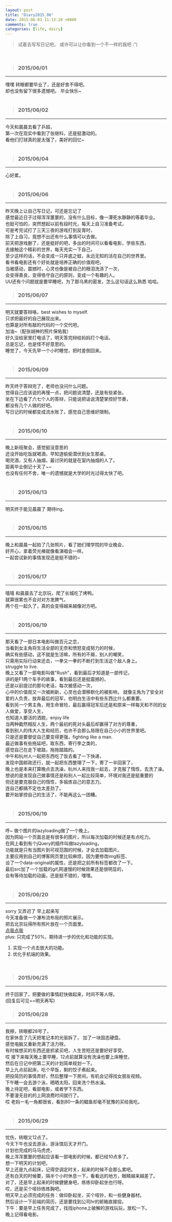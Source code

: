 ```yaml
---
layout: post
title: "Diary2015_06"
date: 2015-06-03 11:13:20 +0800
comments: true
categories: [life, dairy]
---
```


> 试着去写写日记吧。 或许可以让你看到一个不一样的我吧 :")  
<!--more-->
<br>   

>### 2015/06/01 ###
----------
嘿嘿 转眼都要毕业了，还是好舍不得吧。    
却也没有留下很多遗憾吧。 毕业快乐~   
<img class="lazy" 
 data-original="/images/blog\150601_diary/graduate.JPG" >     
<br>

>### 2015/06/02 ###
----------
今天和晨晨去看了乒超，    
第一次在现实中看到了张继科，还是挺激动的。    
看他们打球真的是太强了，美好的回忆~      
<img class="lazy" 
data-original="/images/blog\150601_diary/pingpang.JPG">   
<br>   

>### 2015/06/04 ###
----------
心好累。   
<br>   

>### 2015/06/06 ###
----------
昨天晚上让自己写日记，可还是忘记了     
感觉最近日子过得浑浑噩噩的，没有什么目标，像一潭死水静静的等着毕业。    
也挺可怕的，突然想起以前有段时光，每天上自习准备考试，    
可是考完试打了三天三夜的游戏打到反胃时，    
除了上自习，竟想不出还有什么事情可以去做。    
前天把游戏删了，还是挺好的吧，多出的时间可以看看电影，学些东西，   
去接触这个精彩的世界，每天充实一下自己，    
至少这样的话，不会变成一只井底之蛙，永远无知的活在自己的世界里。    
看书看电影还有个好处就是培养正确的价值观吧，    
当被感动，震撼时，心灵也像是被自己的眼泪洗涤了一次，    
会变得善良，变得恪守自己的原则，变成一个有趣的人。     
UU还有个问题就是要早睡吧，为了那乌黑的密发，怎么这句话这么熟悉 哈哈。
<br>   

>### 2015/06/07 ###
----------
明天就要答辩咯，best wishes to myself.    
只求把最好的自己展现出来。    
也算是对所有敲的代码的一个交代吧。     
加油~（配张胡神的照片保佑我）    
好久没给家里打电话了，明天答完辩给妈妈打个电话。   
总是忘记，也是怪不好意思的。   
睡觉了，今天先早一个小时睡觉，把时差倒回来。     
<img class="lazy" 
data-original="/images/blog\150601_diary/kfc.JPG">  
<br>   

>### 2015/06/09 ###
----------
昨天终于答辩完了，老师也没问什么问题。    
觉得自己应该说的再慢一点，把问题说清楚，还是有些紧张。      
坐在下边看了六七个人的答辩，只能说把话说清楚掌控好节奏，    
都没有几个人做的好吧。    
写日记的时候都变成流水账了，感觉自己思维好限制。    
<img class="lazy" 
data-original="/images/blog\150601_diary/ppt.jpg">  
<br>   

>### 2015/06/10 ###
----------
晚上新班聚会，感觉挺没意思的    
还没开始吃饭就喝酒，早知道偷偷潜伏到女生那桌。    
喝完酒，又有人抽烟，最讨厌的就是在室内抽烟的人了。    
距离毕业倒记十天了~~     
也没有任何不舍，唯一的遗憾就是大学的时光过得太快了吧。    
<br>   

>### 2015/06/13 ###
----------
明天终于能见晨晨了 期待ing、    
<br>   

>### 2015/06/15 ###
----------
晚上和晨晨一起拍了几张照片，看了她们理学院的毕业晚会，    
好开心，拿着荧光棒就像看演唱会一样。    
一起尝试新的事情发现还是挺不错的~    
<img class="lazy" 
data-original="/images/blog\150601_diary/face.JPG">  
<br>   

>### 2015/06/17 ###
----------
嘻嘻 和晨晨去了北京玩，爬了长城吃了烤鸭。    
就算很累也不会对对方发脾气，    
两个在一起久了，真的会变得越来越像对方吧。  
<img class="lazy" 
data-original="/images/blog\150601_diary/520.JPG">  
<br>   

>### 2015/06/19 ###
----------
那天看了一部日本电影叫做百元之恋，    
当看到女主角将生活全部的无奈和愤怒变成努力的时候，    
确实有些感动，这不就是生活嘛，所有的不屑，别人的嘲笑，    
只需用实际行动来还击，一拳又一拳的不断打到生活这个敌人身上。    
struggle to live.     
晚上又看了一部电影叫做"Rush"，看到最后才知道是一部传记，    
讲的是F1两个车手的故事，看到最后还是挺震撼的，    
还是以前提过的那句老话，每次被感动一次，    
心中的价值观又一次被刷新，心灵也会潜移默化的被影响，
就像主角为了安全对爱的人负责，放弃最后的冠军，也明白生活中有些东西比什么都重要。    
看到另一个男主角，用生命冒险，最后赢得冠军后还是和原来一样每天和不同的女人做爱，享受人生，    
也知道人要活的洒脱，enjoy life    
当两种截然相反人生，两个最初的死对头最后却赢得了对方的尊重，    
看到别人的伟大人生和经历，也许不会那么局限在自己小小的世界里吧。    
只是还是要督促自己要变得更强，fighting like a man.   
最近做事有些拖延吧，取东西，寄行李之类的，  
感觉自己在走下坡路，拖拖踏踏的。    
中午和杭州人一起把东西吃了饭去看了一下快递，    
发现中国邮政还行，就一起把东西整理了一下，寄了一半回家了，    
晚上也是本来打算晚点去洗澡，杭州人来找我一起去，才克服了惰性，去洗了澡。    
想说的是发现自己做事情还是和别人一起比较简单，环境对我还是挺重要的       
但还是要克服自己的惰性，多锻炼自己的意志力。   
连自己都搞不定也太差劲了。     
要开始掌控自己的生活了，不能再这么一团糟。             
<img class="lazy" 
data-original="/images/blog\150601_diary/man.JPG">  
<br>  

>### 2015/06/19 ###
----------
呼~ 做个图片的lazyloading做了一个晚上。    
因为网站一个页面总是有很多的图片，所以每次加载的时候还是有点吃力。     
在网上看到有个jQuery的插件叫做lazyloading，    
功能就是只有当图片到可视范围的时候，才会去加载图片。    
主要应用到自己的博客网页里比较麻烦，因为要修改img标签、     
设了一个data-original的属性，还是把之前所有标签都改了一下。    
最后src加了一个加载的gif,网速慢的时候效果还是很明显的，    
会有等待加载的动画，还是挺不错的，嘿嘿。     
<br>

>### 2015/06/20 ###
----------
sorry 又弄迟了 早上起来写    
今天准备做一个瀑布流布局的照片展示。    
把去北京玩得所有照片放在一个页面里。    
[点我点我](http://changchen.me/love\beijin\album\mobile.html)      
plus: 只完成了50%，期待进一步的优化和功能的实现。     
1. 实现一个点击放大的功能。    
2. 优化手机端的效果。
<br>   

>### 2015/06/25 ###
----------
终于回家了，把要做的事情赶快做起来，时间不等人呀。    
(回复后可见==明天再写)
<br>  

>### 2015/06/28 ###
----------
我擦，转眼都28号了，    
在家休息了几天把笔记本的光驱拆了， 加了一块固态硬盘。    
感觉电脑又重新充满了活力呀。     
有时候想买的东西还是抓紧买吧，人生苦短还是要好好享受。     
哎 接下来每天晚上要早睡，12点前就算没有洗澡也要上床睡觉，    
然后在日记中把第二天的计划简单规划一下。     
早上九点前起床，吃个早饭，剩的饺子煮起来。   
把投简历的事情弄好，然后整理一下房间，有机会记得找女朋友视频。    
下午睡一会去游个泳，晒晒太阳，回来洗个热水澡。    
晚上待定吧，看部电影，或者学下东西。     
不要漫无目的的上网浪费时间就行了。    
哎 老妈一毛一角都很省，看到80一条的鲳鱼却毫不犹豫的买给我吃。    
<img class="lazy" 
data-original="/images/blog\150601_diary/fish.JPG">   
<br>  

>### 2015/06/29 ###
----------
忧伤，转眼又12点了。    
今天下午也没去游泳，游泳馆后天才开门。    
计划也完成的马马虎虎，   
晚上浑浑噩噩的想起应该看一部电影的时候，都已经10点多了。    
想一下明天的计划吧，    
早上还是九点起床，记得空调定时关，起来的时候不会那么累吧。    
还有白天的时候要，隔半个小时休息一下，看看远的地方，眼睛越来越差了。    
对了，还是早上起来的时候健健身吧，练练仰卧起坐也行呀。     
哎，还是买个哑铃练练胸吧。    
明天早上必须完成的任务：做仰卧起坐，买个哑铃，和一些健身器材。   
然后设计一下前端的简历，还是要找到公司hr的邮箱直接投。        
下午：要是早上任务完成了，找找iphone上破解的游戏玩玩，放松一下。       
晚上记得看电影。    
<br>  
